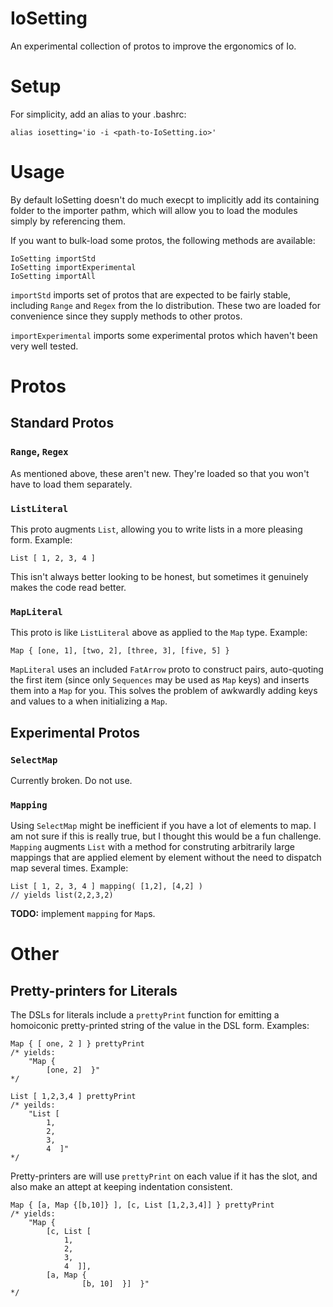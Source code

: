 # IoSetting
An experimental collection of protos to improve the ergonomics of Io.

# Setup
For simplicity, add an alias to your .bashrc:

	alias iosetting='io -i <path-to-IoSetting.io>'

# Usage

By default IoSetting doesn't do much execpt to implicitly add its containing folder to the importer pathm, which will allow you to load the modules simply by referencing them.

If you want to bulk-load some protos, the following methods are available:

	IoSetting importStd
	IoSetting importExperimental
	IoSetting importAll

```importStd``` imports set of protos that are expected to be fairly stable, including ```Range``` and ```Regex``` from the Io distribution. These two are loaded for convenience since they supply methods to other protos.

```importExperimental``` imports some experimental protos which haven't been very well tested.

# Protos

## Standard Protos

### ```Range```, ```Regex```

As mentioned above, these aren't new. They're loaded so that you won't have to load them separately.

### ```ListLiteral```

This proto augments ```List```, allowing you to write lists in a more pleasing form. Example:

	List [ 1, 2, 3, 4 ]

This isn't always better looking to be honest, but sometimes it genuinely makes the code read better.

### ```MapLiteral```

This proto is like ```ListLiteral``` above as applied to the ```Map``` type. Example:

	Map { [one, 1], [two, 2], [three, 3], [five, 5] }

```MapLiteral``` uses an included ```FatArrow``` proto to construct pairs, auto-quoting the first item (since only ```Sequences``` may be used as ```Map``` keys) and inserts them into a ```Map``` for you. This solves the problem of awkwardly adding keys and values to a when initializing a ```Map```.

## Experimental Protos

### ```SelectMap```

Currently broken. Do not use.

### ```Mapping```

Using ```SelectMap``` might be inefficient if you have a lot of elements to map. I am not sure if this is really true, but I thought this would be a fun challenge. ```Mapping``` augments ```List``` with a method for construting arbitrarily large mappings that are applied element by element without the need to dispatch map several times. Example:

	List [ 1, 2, 3, 4 ] mapping( [1,2], [4,2] )
	// yields list(2,2,3,2)

**TODO:** implement ```mapping``` for ```Map```s.

# Other

## Pretty-printers for Literals

The DSLs for literals include a ```prettyPrint``` function for emitting a homoiconic pretty-printed string of the value in the DSL form. Examples:

	Map { [ one, 2 ] } prettyPrint
	/* yields:
		"Map {
			[one, 2]  }"
	*/

	List [ 1,2,3,4 ] prettyPrint
	/* yeilds:
		"List [
			1,
			2,
			3,
			4  ]" 
	*/

Pretty-printers are will use ```prettyPrint``` on each value if it has the slot, and also make an attept at keeping indentation consistent.

	Map { [a, Map {[b,10]} ], [c, List [1,2,3,4]] } prettyPrint
	/* yields:
		"Map {
			[c, List [
				1, 
				2, 
				3, 
				4  ]],
			[a, Map {
					[b, 10]  }]  }"
	*/

